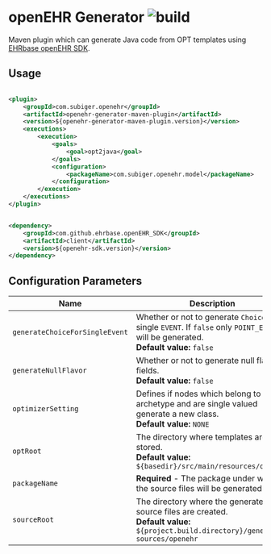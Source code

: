 # openEHR Generator ![build](https://github.com/subigre/openehr-generator-maven-plugin/workflows/build/badge.svg) 

Maven plugin which can generate Java code from OPT templates
using [EHRbase openEHR SDK](https://github.com/ehrbase/openEHR_SDK).

## Usage

```xml

<plugin>
    <groupId>com.subiger.openehr</groupId>
    <artifactId>openehr-generator-maven-plugin</artifactId>
    <version>${openehr-generator-maven-plugin.version}</version>
    <executions>
        <execution>
            <goals>
                <goal>opt2java</goal>
            </goals>
            <configuration>
                <packageName>com.subiger.openehr.model</packageName>
            </configuration>
        </execution>
    </executions>
</plugin>
```

```xml

<dependency>
    <groupId>com.github.ehrbase.openEHR_SDK</groupId>
    <artifactId>client</artifactId>
    <version>${openehr-sdk.version}</version>
</dependency>
```

## Configuration Parameters

| Name | Description |
| --- | --- |
| `generateChoiceForSingleEvent` | Whether or not to generate `Choice` for a single `EVENT`. If `false` only `POINT_EVENT` will be generated.<br /> **Default value:** `false` |
| `generateNullFlavor` | Whether or not to generate null flavor fields.<br /> **Default value:** `false` |
| `optimizerSetting` | Defines if nodes which belong to an archetype and are single valued generate a new class.<br /> **Default value:** `NONE` |
| `optRoot` | The directory where templates are stored.<br /> **Default value:** `${basedir}/src/main/resources/opt` |
| `packageName` | **Required** - The package under which the source files will be generated. |
| `sourceRoot` | The directory where the generated Java source files are created.<br /> **Default value:** ``${project.build.directory}/generated-sources/openehr`` |
